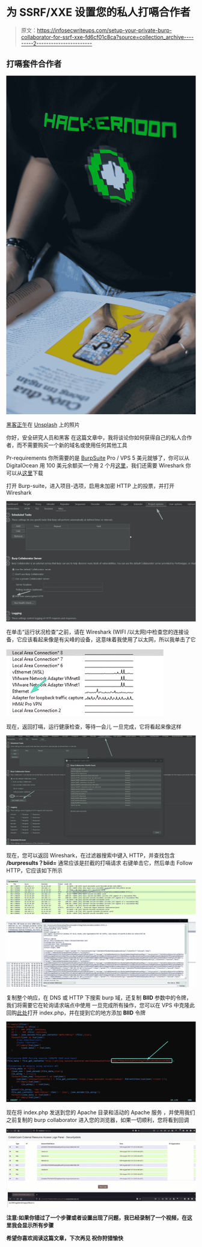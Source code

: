 # 为 SSRF/XXE 设置您的私人打嗝合作者

> 原文：<https://infosecwriteups.com/setup-your-private-burp-collaborator-for-ssrf-xxe-fd6cf01c8ca?source=collection_archive---------2----------------------->

## 打嗝套件合作者

![](img/bbe2e5d37b6cd4723e891e05ff66f888.png)

[黑客正午](https://unsplash.com/@hackernoon?utm_source=medium&utm_medium=referral)在 [Unsplash](https://unsplash.com?utm_source=medium&utm_medium=referral) 上的照片

你好，安全研究人员和黑客
在这篇文章中，我将谈论你如何获得自己的私人合作者，而不需要购买一个新的域名或使用任何其他工具

Pr-requirements
你所需要的是 [BurpSuite](https://medium.com/u/cc9576cb5ac5?source=post_page-----fd6cf01c8ca--------------------------------) Pro / VPS 5 美元就够了，你可以从 DigitalOcean 用 100 美元余额买一个用 2 个月[这里](https://m.do.co/c/2bef12838104)，我们还需要 Wireshark 你可以从[这里](https://www.wireshark.org/download.html)下载

打开 Burp-suite，进入项目-选项，启用未加密 HTTP 上的投票，并打开 Wireshark

![](img/84d9c5551c74353ac8f30ba510f8c75d.png)

在单击“运行状况检查”之前，请在 Wireshark (WIFI /以太网)中检查您的连接设备，它应该看起来像是有尖峰的设备，这意味着我使用了以太网，所以我单击了它

![](img/67206ee012c73bbcac2a93c40d8c841d.png)

现在，返回打嗝，运行健康检查，等待一会儿
一旦完成，它将看起来像这样

![](img/2e4a9de92c083df99420f6051f99fe9b.png)

现在，您可以返回 Wireshark，在过滤器搜索中键入 HTTP，并查找包含 **/burpresults？biid=** 通常应该是拦截的打嗝请求
右键单击它，然后单击 Follow HTTP，它应该如下所示

![](img/155fdad8b1438e5a4a55bf3513b39e01.png)

复制整个响应，在 DNS 或 HTTP 下搜索 burp 域，还复制 **BIID** 参数中的令牌，我们将需要它在轮询请求端点中使用
一旦完成所有操作，您可以在 VPS 中克隆此回购[此处](https://github.com/securityidiots/CollabOzark)打开 index.php，并在提到它的地方添加 **BIID** 令牌

![](img/c2e2072dba1190aaee507244cac87658.png)

现在将 index.php 发送到您的 Apache 目录和活动的 Apache 服务
，并使用我们之前复制的 burp collaborator 进入您的浏览器，如果一切顺利，您将看到回调

![](img/9d23fa6a0b2e99a1d881f66e2ffbcbe2.png)

**注意:如果你错过了一个步骤或者设置出现了问题，我已经录制了一个视频，在这里我会显示所有步骤**[](https://www.youtube.com/watch?v=UzY-6Z3XNDo)

**希望你喜欢阅读这篇文章，下次再见
祝你狩猎愉快**